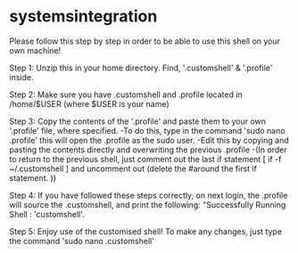 # systemsintegration
Please follow this step by step in order to be able to use this shell on your own machine!

Step 1: Unzip this in your home directory. Find, '.customshell' & '.profile' inside. 

Step 2: Make sure you have .customshell and .profile located in /home/$USER (where $USER is your name)



Step 3: Copy the contents of the '.profile' and paste them to your own '.profile' file, where specified.
         -To do this, type in the command 'sudo nano .profile' this will open the .profile as the sudo user.
         -Edit this by copying and pasting the contents directly and overwriting the previous .profile
         -(In order to return to the previous shell, just comment out the last if statement [ if -f ~/.customshell ]
           and uncomment out (delete the #around the first if statement. ))
    
    
    
Step 4: If you have followed these steps correctly, on next login, the .profile will source the .customshell,
        and print the following: "Successfully Running Shell : 'customshell'.
        
Step 5: Enjoy use of the customised shell! To make any changes, just type the command 'sudo nano .customshell'
